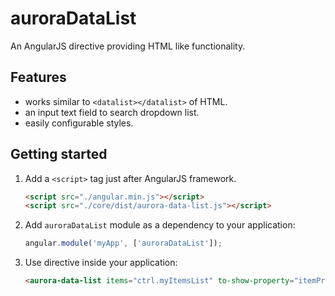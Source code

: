 auroraDataList
================

An AngularJS directive providing HTML like <datalist></datalist> functionality.

## Features
- works similar to `<datalist></datalist>` of HTML.
- an input text field to search dropdown list.
- easily configurable styles.


## Getting started

1. Add a `<script>` tag just after AngularJS framework.
    ```html
    <script src="./angular.min.js"></script>
    <script src="./core/dist/aurora-data-list.js"></script>
    ```

2. Add `auroraDataList` module as a dependency to your application:
   ```javascript
   angular.module('myApp', ['auroraDataList']);
   ```

3. Use directive inside your application:
      ```html
      <aurora-data-list items="ctrl.myItemsList" to-show-property="itemProperty" on-select="doSomething(selectedItem)"></aurora-data-list>
      ```
